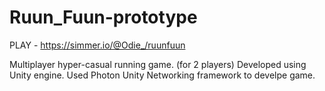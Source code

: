 # Ruun_Fuun-prototype

PLAY - https://simmer.io/@Odie_/ruunfuun

Multiplayer hyper-casual running game. (for 2 players)
Developed using Unity engine.
Used Photon Unity Networking framework to develpe game.
